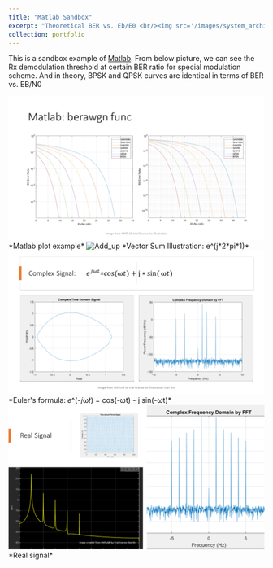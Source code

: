 ```yaml
---
title: "Matlab Sandbox"
excerpt: "Theoretical BER vs. Eb/E0 <br/><img src='/images/system_architect_BER_web.png'>"
collection: portfolio
---
```


This is a sandbox example of [Matlab](https://matlab.mathworks.com/). From below picture, we can see the Rx demodulation threshold at certain BER ratio for special modulation scheme. And in theory, BPSK and QPSK curves are identical in terms of BER vs. EB/N0  

<a href="/images/system_architect_BER_web.png">
    <img 
        src="/images/system_architect_BER_web.png" 
    >
</a>
*Matlab plot example*

<image src="/media/vector_sum.gif" alt="Add_up" width="1000" /> 
*Vector Sum Illustration: e^(j*2*pi*1)*

<a href="/images/Matlab_complex_signal1.png">
    <img 
        src="/images/Matlab_complex_signal1.png" 
    >
</a>
*Euler's formula: 𝑒^(-𝑗ω𝑡) = cos(-ωt) - j sin(-ωt)*

<a href="/images/Matlab_complex_signal2.png">
    <img 
        src="/images/Matlab_complex_signal2.png" 
    >
</a>
*Real signal* 